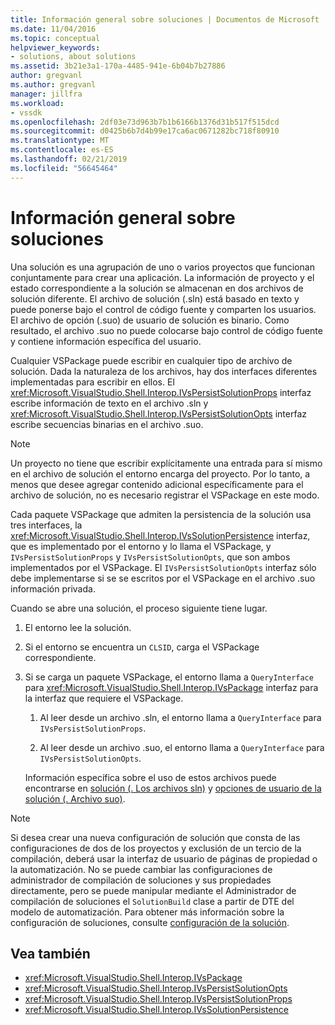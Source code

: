 ```yaml
---
title: Información general sobre soluciones | Documentos de Microsoft
ms.date: 11/04/2016
ms.topic: conceptual
helpviewer_keywords:
- solutions, about solutions
ms.assetid: 3b21e3a1-170a-4485-941e-6b04b7b27886
author: gregvanl
ms.author: gregvanl
manager: jillfra
ms.workload:
- vssdk
ms.openlocfilehash: 2df03e73d963b7b1b6166b1376d31b517f515dcd
ms.sourcegitcommit: d0425b6b7d4b99e17ca6ac0671282bc718f80910
ms.translationtype: MT
ms.contentlocale: es-ES
ms.lasthandoff: 02/21/2019
ms.locfileid: "56645464"
---
```

# <a name="solutions-overview"></a>Información general sobre soluciones
Una solución es una agrupación de uno o varios proyectos que funcionan conjuntamente para crear una aplicación. La información de proyecto y el estado correspondiente a la solución se almacenan en dos archivos de solución diferente. El archivo de solución (.sln) está basado en texto y puede ponerse bajo el control de código fuente y comparten los usuarios. El archivo de opción (.suo) de usuario de solución es binario. Como resultado, el archivo .suo no puede colocarse bajo control de código fuente y contiene información específica del usuario.

 Cualquier VSPackage puede escribir en cualquier tipo de archivo de solución. Dada la naturaleza de los archivos, hay dos interfaces diferentes implementadas para escribir en ellos. El <xref:Microsoft.VisualStudio.Shell.Interop.IVsPersistSolutionProps> interfaz escribe información de texto en el archivo .sln y <xref:Microsoft.VisualStudio.Shell.Interop.IVsPersistSolutionOpts> interfaz escribe secuencias binarias en el archivo .suo.

> [!NOTE]
>  Un proyecto no tiene que escribir explícitamente una entrada para sí mismo en el archivo de solución el entorno encarga del proyecto. Por lo tanto, a menos que desee agregar contenido adicional específicamente para el archivo de solución, no es necesario registrar el VSPackage en este modo.

 Cada paquete VSPackage que admiten la persistencia de la solución usa tres interfaces, la <xref:Microsoft.VisualStudio.Shell.Interop.IVsSolutionPersistence> interfaz, que es implementado por el entorno y lo llama el VSPackage, y `IVsPersistSolutionProps` y `IVsPersistSolutionOpts`, que son ambos implementados por el VSPackage. El `IVsPersistSolutionOpts` interfaz sólo debe implementarse si se se escritos por el VSPackage en el archivo .suo información privada.

 Cuando se abre una solución, el proceso siguiente tiene lugar.

1. El entorno lee la solución.

2. Si el entorno se encuentra un `CLSID`, carga el VSPackage correspondiente.

3. Si se carga un paquete VSPackage, el entorno llama a `QueryInterface` para <xref:Microsoft.VisualStudio.Shell.Interop.IVsPackage> interfaz para la interfaz que requiere el VSPackage.

   1.  Al leer desde un archivo .sln, el entorno llama a `QueryInterface` para `IVsPersistSolutionProps`.

   2.  Al leer desde un archivo .suo, el entorno llama a `QueryInterface` para `IVsPersistSolutionOpts`.

   Información específica sobre el uso de estos archivos puede encontrarse en [solución (. Los archivos sln)](../../extensibility/internals/solution-dot-sln-file.md) y [opciones de usuario de la solución (. Archivo suo)](../../extensibility/internals/solution-user-options-dot-suo-file.md).

> [!NOTE]
>  Si desea crear una nueva configuración de solución que consta de las configuraciones de dos de los proyectos y exclusión de un tercio de la compilación, deberá usar la interfaz de usuario de páginas de propiedad o la automatización. No se puede cambiar las configuraciones de administrador de compilación de soluciones y sus propiedades directamente, pero se puede manipular mediante el Administrador de compilación de soluciones el `SolutionBuild` clase a partir de DTE del modelo de automatización. Para obtener más información sobre la configuración de soluciones, consulte [configuración de la solución](../../extensibility/internals/solution-configuration.md).

## <a name="see-also"></a>Vea también
- <xref:Microsoft.VisualStudio.Shell.Interop.IVsPackage>
- <xref:Microsoft.VisualStudio.Shell.Interop.IVsPersistSolutionOpts>
- <xref:Microsoft.VisualStudio.Shell.Interop.IVsPersistSolutionProps>
- <xref:Microsoft.VisualStudio.Shell.Interop.IVsSolutionPersistence>